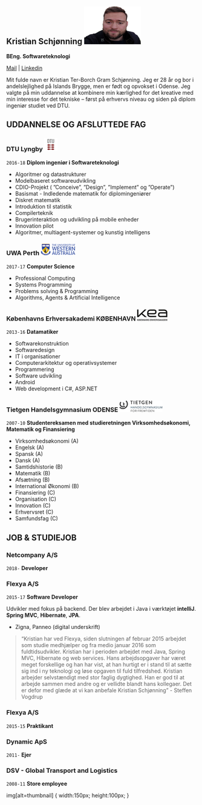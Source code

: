 <style type="text/css">
img[alt=thumbnail] {
   width:150px;
   height:100px;
}
</style>

## Kristian Schjønning ![thumbnail](https://github.com/krellesch/cv/blob/master/logo/profil_billed.png)
__BEng. Softwareteknologi__
<div id="webaddress">
<a href="mailto:krelleschjoenning@gmail.com">Mail</a>
|
<a href="https://www.linkedin.com/in/kristian-schj%C3%B8nning-93b761105/">Linkedin</a>
</div>

Mit fulde navn er Kristian Ter-Borch Gram Schjønning. Jeg er 28 år og bor i andelslejlighed på Islands Brygge, men er født og opvokset i Odense.
Jeg valgte på min uddannelse at kombinere min kærlighed for det kreative med min interesse for det tekniske – først på erhvervs niveau og siden på diplom ingeniør studiet ved DTU. 

## UDDANNELSE OG AFSLUTTEDE FAG
### DTU Lyngby ![alt text][dtu]
`2016-18`
__Diplom ingeniør i Softwareteknologi__
* Algoritmer og datastrukturer
* Modelbaseret softwareudvikling
* CDIO-Projekt ( ”Conceive”, ”Design”, ”Implement” og ”Operate”)
* Basismat - Indledende matematik for diplomingeniører
* Diskret matematik
* Introduktion til statistik
* Compilerteknik
* Brugerinteraktion og udvikling på mobile enheder
* Innovation pilot
* Algoritmer, multiagent-systemer og kunstig intelligens

### UWA Perth ![alt text][uwa]
`2017-17`
__Computer Science__
* Professional Computing
* Systems Programming
* Problems solving & Programming
* Algorithms, Agents & Artificial Intelligence

### Københavns Erhversakademi KØBENHAVN ![alt text][kea]
`2013-16`
__Datamatiker__
* Softwarekonstruktion
* Softwaredesign
* IT i organisationer
* Computerarkitektur og operativsystemer
* Programmering   
* Software udvikling
* Android
* Web development i C#, ASP.NET

### Tietgen Handelsgymnasium ODENSE ![alt text][tietgen]
`2007-10`
__Studentereksamen med studieretningen Virksomhedsøkonomi, Matematik og Finansiering__
* Virksomhedsøkonomi (A) 
* Engelsk (A)
* Spansk (A)
* Dansk (A) 
* Samtidshistorie (B) 
* Matematik (B)
* Afsætning (B) 
* International Økonomi (B) 
* Finansiering (C) 
* Organisation (C) 
* Innovation (C) 
* Erhvervsret (C) 
* Samfundsfag (C)

## JOB & STUDIEJOB

### Netcompany A/S
`2018-`
__Developer__

### Flexya A/S
`2015-17`
__Software Developer__

Udvikler med fokus på backend. 
Der blev arbejdet i Java i værktøjet **intelliJ**. **Spring MVC**, **Hibernate**, **JPA**.
- Zigna, Panneo (digital underskrift)

> “Kristian har ved Flexya, siden slutningen af februar 2015 arbejdet som studie medhjælper og fra medio januar 2016 som
> fuldtidsudvikler. Kristian har i perioden arbejdet med Java, Spring MVC, Hibernate og web services. Hans arbejdsopgaver har
> været meget forskellige og han har vist, at han hurtigt er i stand til at sætte sig ind i ny teknologi og løse opgaven
> til fuld tilfredshed. Kristian arbejder selvstændigt med stor faglig dygtighed. Han er god til at arbejde sammen med andre
> og er vellidte blandt hans kollegaer. Det er defor med glæde at vi kan anbefale Kristian Schjønning” - Steffen Vogdrup 

### Flexya A/S
`2015-15`
__Praktikant__

### Dynamic ApS
`2011-`
__Ejer__

### DSV - Global Transport and Logistics 
`2008-11`
__Store employee__

[dtu]: https://github.com/krellesch/cv/blob/master/logo/dtu.png "Danmarks tekniske universitet"
[kea]: https://github.com/krellesch/cv/blob/master/logo/kea.png "Københavnserhvers akademi"
[uwa]: https://github.com/krellesch/cv/blob/master/logo/uwa.png "University Of Western Australia"
[tietgen]: https://github.com/krellesch/cv/blob/master/logo/tietgen.png "Tietgen handelsgymnasium"
[profil_billed]: https://github.com/krellesch/cv/blob/master/logo/profil_billed.png "Flot fyr"

img[alt=thumbnail] {
   width:150px;
   height:100px;
}
